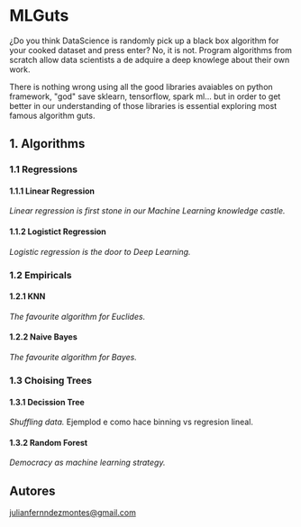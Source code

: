 # MLGuts
¿Do you think DataScience is randomly pick up a black box algorithm for your cooked dataset and press enter? No, it is not.
Program algorithms from scratch allow data scientists a de adquire a deep knowlege about their own work.

There is nothing wrong using all the good libraries avaiables on python framework, "god" save sklearn, tensorflow, spark ml... but in order to get better in our understanding of those libraries is essential exploring most famous algorithm guts.

## 1. Algorithms

### 1.1 Regressions

#### 1.1.1 Linear Regression
*Linear regression is first stone in our Machine Learning knowledge castle.*

#### 1.1.2 Logistict Regression
*Logistic regression is the door to Deep Learning.*


### 1.2 Empiricals

#### 1.2.1 KNN
*The favourite algorithm for Euclides.*

#### 1.2.2 Naive Bayes
*The favourite algorithm for Bayes.*

### 1.3 Choising Trees


#### 1.3.1 Decission Tree
*Shuffling data.*
Ejemplod e como hace binning vs regresion lineal.


#### 1.3.2 Random Forest
*Democracy as machine learning strategy.*

## Autores
julianfernndezmontes@gmail.com
